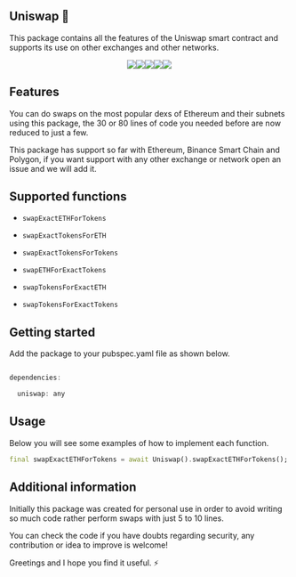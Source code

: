## Uniswap 🦄

This package contains all the features of the Uniswap smart contract and supports its use on other exchanges and other networks. 

<div style="display: flex; justify-content: center;">

  <img src="https://img.shields.io/pub/v/uniswap?color=green">

  <img src="https://img.shields.io/pub/points/uniswap">

  <img src="https://img.shields.io/pub/popularity/shitcoin_price?color=green">

  <img src="https://img.shields.io/badge/maintenance%20status-actively%20developed-brightgreen">

  <img src="https://img.shields.io/badge/coverage-92%25-orange">

</div>

## Features

You can do swaps on the most popular dexs of Ethereum and their subnets using this package, the 30 or 80 lines of code you needed before are now reduced to just a few.

This package has support so far with Ethereum, Binance Smart Chain and Polygon, if you want support with any other exchange or network open an issue and we will add it.

## Supported functions 


- `swapExactETHForTokens`

- `swapExactTokensForETH`

- `swapExactTokensForTokens`

- `swapETHForExactTokens`

- `swapTokensForExactETH`

- `swapTokensForExactTokens`

## Getting started

Add the package to your pubspec.yaml file as shown below.
```dart

dependencies:

  uniswap: any

```


## Usage

Below you will see some examples of how to implement each function.

```dart
final swapExactETHForTokens = await Uniswap().swapExactETHForTokens();
```

## Additional information

Initially this package was created for personal use in order to avoid writing so much code rather perform swaps with just 5 to 10 lines.

You can check the code if you have doubts regarding security, any contribution or idea to improve is welcome!

Greetings and I hope you find it useful. ⚡
